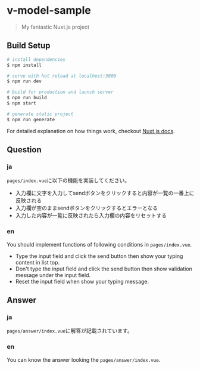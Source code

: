 # v-model-sample

> My fantastic Nuxt.js project

## Build Setup

``` bash
# install dependencies
$ npm install

# serve with hot reload at localhost:3000
$ npm run dev

# build for production and launch server
$ npm run build
$ npm start

# generate static project
$ npm run generate
```

For detailed explanation on how things work, checkout [Nuxt.js docs](https://nuxtjs.org).


## Question
### ja
`pages/index.vue`に以下の機能を実装してください。
- 入力欄に文字を入力してsendボタンをクリックすると内容が一覧の一番上に反映される
- 入力欄が空のままsendボタンをクリックするとエラーとなる
- 入力した内容が一覧に反映されたら入力欄の内容をリセットする

### en
You should implement functions of following conditions in `pages/index.vue`.
- Type the input field and click the send button then show your typing content in list top.
- Don't type the input field and click the send button then show validation message under the input field.
- Reset the input field when show your typing message.

## Answer
### ja
`pages/answer/index.vue`に解答が記載されています。

### en
You can know the answer looking the `pages/answer/index.vue`.